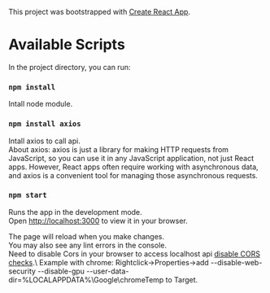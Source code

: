 This project was bootstrapped with [Create React App](https://github.com/facebook/create-react-app).

# Available Scripts

In the project directory, you can run:

### `npm install`

Intall node module.

### `npm install axios`

Intall axios to call api.\
About axios: axios is just a library for making HTTP requests from JavaScript, so you can use it in any JavaScript application, not just React apps. However, React apps often require working with asynchronous data, and axios is a convenient tool for managing those asynchronous requests.

### `npm start`

Runs the app in the development mode.\
Open [http://localhost:3000](http://localhost:3000) to view it in your browser.

The page will reload when you make changes.\
You may also see any lint errors in the console.\
Need to disable Cors in your browser to access localhost api [disable CORS checks](https://simplelocalize.io/blog/posts/what-is-cors/#:~:text=You%20can%20disable%20CORS%20checks,will%20not%20validate%20CORS%20headers.).\
Example with chrome: Rightclick->Properties->add  --disable-web-security --disable-gpu --user-data-dir=%LOCALAPPDATA%\Google\chromeTemp to Target.



